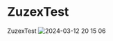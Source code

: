 # ZuzexTest
ZuzexTest
![2024-03-12 20 15 06](https://github.com/Obyrif/ZuzexTest/assets/131253542/97c11bca-079f-4b7c-85cd-2a36a56ab733)

